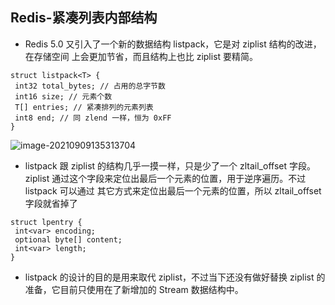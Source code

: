 ## Redis-紧凑列表内部结构

* Redis 5.0 又引入了一个新的数据结构 listpack，它是对 ziplist 结构的改进，在存储空间 上会更加节省，而且结构上也比 ziplist 要精简。

```
struct listpack<T> {
 int32 total_bytes; // 占用的总字节数
 int16 size; // 元素个数
 T[] entries; // 紧凑排列的元素列表
 int8 end; // 同 zlend 一样，恒为 0xFF
}
```

![image-20210909135313704](https://cdn.jsdelivr.net/gh/ClareTung/ImageHostingService/img/image-20210909135313704.png)

* listpack 跟 ziplist 的结构几乎一摸一样，只是少了一个 zltail_offset 字段。 ziplist 通过这个字段来定位出最后一个元素的位置，用于逆序遍历。不过 listpack 可以通过 其它方式来定位出最后一个元素的位置，所以 zltail_offset 字段就省掉了

```
struct lpentry {
 int<var> encoding;
 optional byte[] content;
 int<var> length;
}
```

* listpack 的设计的目的是用来取代 ziplist，不过当下还没有做好替换 ziplist 的准备，它目前只使用在了新增加的 Stream 数据结构中。

